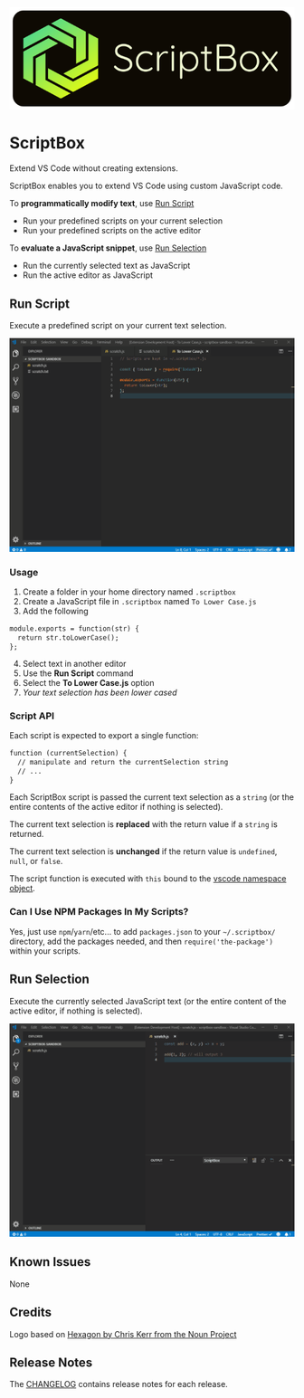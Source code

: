 ![ScriptBox](documentation/logo-with-name.png)

# ScriptBox

Extend VS Code without creating extensions.

ScriptBox enables you to extend VS Code using custom JavaScript code.

To __programmatically modify text__, use [Run Script](#run-script)
- Run your predefined scripts on your current selection
- Run your predefined scripts on the active editor

To __evaluate a JavaScript snippet__, use [Run Selection](#run-selection)
- Run the currently selected text as JavaScript 
- Run the active editor as JavaScript

## Run Script

Execute a predefined script on your current text selection.

![ScriptBox in action](documentation/demo.gif)

### Usage

1. Create a folder in your home directory named `.scriptbox`
2. Create a JavaScript file in `.scriptbox` named `To Lower Case.js`
3. Add the following

```
module.exports = function(str) {
  return str.toLowerCase();
};

```

4. Select text in another editor
5. Use the **Run Script** command
6. Select the **To Lower Case.js** option
7. _Your text selection has been lower cased_

### Script API

Each script is expected to export a single function:

```
function (currentSelection) {
  // manipulate and return the currentSelection string
  // ...
}
```

Each ScriptBox script is passed the current text selection as a `string` (or the entire contents of the active editor if nothing is selected).

The current text selection is **replaced** with the return value if a `string` is returned.

The current text selection is **unchanged** if the return value is `undefined`, `null`, or `false`.

The script function is executed with `this` bound to the [vscode namespace object](https://code.visualstudio.com/docs/extensionAPI/vscode-api).

### Can I Use NPM Packages In My Scripts?

Yes, just use `npm`/`yarn`/etc... to add `packages.json` to your `~/.scriptbox/` directory, add the packages needed, and then `require('the-package')` within your scripts.

## Run Selection

Execute the currently selected JavaScript text (or the entire content of the active editor, if nothing is selected).

![Run Selection in action](documentation/demo-run-selection.gif)

## Known Issues

None

## Credits

Logo based on [Hexagon by Chris Kerr from the Noun Project](https://thenounproject.com/term/hexagon/30707/)

## Release Notes

The [CHANGELOG](CHANGELOG.md) contains release notes for each release.
